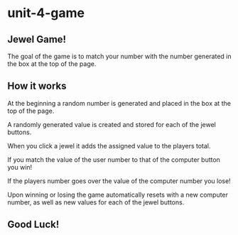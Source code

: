 # unit-4-game
 Jewel Game!
-------------
The goal of the game is to match your number with the number generated in the box at the top of the page.

 How it works
--------------
At the beginning a random number is generated and placed in the box at the top of the page.

A randomly generated value is created and stored for each of the jewel buttons.

When you click a jewel it adds the assigned value to the players total. 

If you match the value of the user number to that of the computer button you win!

If the players number goes over the value of the computer number you lose!

Upon winning or losing the game automatically resets with a new computer number, as well as new values for each of the jewel buttons.

Good Luck!
-----------
